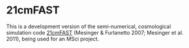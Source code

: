 # 21cmFAST

This is a development version of the semi-numerical, cosmological simulation code [21cmFAST](https://github.com/andreimesinger/21cmFAST) (Mesinger & Furlanetto 2007; Mesinger et al. 2011), being used for an MSci project.
